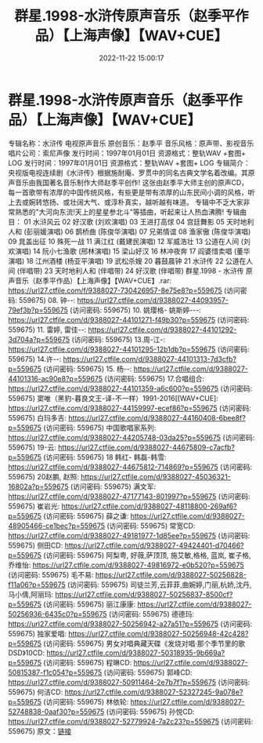 ﻿---
title: 群星.1998-水浒传原声音乐（赵季平作品）【上海声像】【WAV+CUE】
date: 2022-11-22 15:00:17
categories: WAV车载音乐、镜像
tags: 华语中文
---
# 群星.1998-水浒传原声音乐（赵季平作品）【上海声像】【WAV+CUE】

专辑名称：水浒传 电视原声音乐
原创音乐：赵季平
音乐风格：原声带、影视音乐
唱片公司：索尼声像
发行时间：1997年01月01日
资源格式：整轨WAV +套图+ LOG
发行时间：1997年01月01日
资源格式：整轨WAV +套图+ LOG
专辑简介：
央视版电视连续剧《水浒传》根据施耐庵、罗贯中的同名古典文学名着改编。其原声音乐由我国著名音乐制作大师赵季平创作!
这张由赵季平大师主创的原声CD，每一首歌带有浓厚的中国传统风格，有些更是带有浓厚的山东民间小调的风格，听上去或婉转悠扬、或壮阔大气、或淳朴真实，越听越有味道。
专辑中不乏大家非常熟悉的"大河向东流!天上的星星参北斗"等插曲，听起来让人热血沸腾!
专辑曲目：
01 水浒风云
02 好汉歌 (刘欢演唱)
03 王进打高俅
04 宫廷舞影
05 天时地利人和 (彭丽媛演唱)
06 鹊桥曲 (陈俊华演唱)
07 兄弟情谊
08 渔家傲 (陈俊华演唱)
09 晁盖出征
10 殊死一战
11 满江红 (戴建民演唱)
12 军威浩壮
13 公道在人间 (刘欢演唱)
14 阮小七渔歌 (邢林演唱)
15 梁山好汉
16 林冲夜奔
17 阎婆惜卖唱 (董华演唱)
18 江州酒楼 (杨亚平演唱)
19 武松杀嫂
20 暮鼓晨钟
21 水浒传
22 公道在人间 (伴唱带)
23 天时地利人和 (伴唱带)
24 好汉歌 (伴唱带)
群星.1998 - 水浒传 原声音乐（赵季平作品）【上海声像】【WAV+CUE】.rar: https://url27.ctfile.com/f/9388027-730426957-8e75e8?p=559675
(访问密码: 559675)
08. 钟--: https://url27.ctfile.com/d/9388027-44093957-79ef3b?p=559675
(访问密码: 559675)
10. 姚璎格- 姚斯婷---: https://url27.ctfile.com/d/9388027-44101271-f49b30?p=559675
(访问密码: 559675)
11. 雷婷, 雷佳--: https://url27.ctfile.com/d/9388027-44101292-3d704a?p=559675
(访问密码: 559675)
13.周-江-: https://url27.ctfile.com/d/9388027-44101295-12b1db?p=559675
(访问密码: 559675)
14.许--: https://url27.ctfile.com/d/9388027-44101313-7d3cfb?p=559675
(访问密码: 559675)
15. 杨--: https://url27.ctfile.com/d/9388027-44101316-ac90e8?p=559675
(访问密码: 559675)
17.合唱组合: https://url27.ctfile.com/d/9388027-44101359-a6c600?p=559675
(访问密码: 559675)
窦唯（黑豹-暮良文王-译-不一样）1991-2016[[WAV+CUE]: https://url27.ctfile.com/d/9388027-44159997-ecef86?p=559675
(访问密码: 559675)
白玛多吉: https://url27.ctfile.com/d/9388027-44160408-6bee8f?p=559675
(访问密码: 559675)
中国歌唱家系列: https://url27.ctfile.com/d/9388027-44205748-03da25?p=559675
(访问密码: 559675)
19-云: https://url27.ctfile.com/d/9388027-44675809-c7acfb?p=559675
(访问密码: 559675)
18 韩红- 韩磊-韩雪: https://url27.ctfile.com/d/9388027-44675812-714869?p=559675
(访问密码: 559675)
20赵鹏, 赵照: https://url27.ctfile.com/d/9388027-45036321-16802a?p=559675
(访问密码: 559675)
满文军: https://url27.ctfile.com/d/9388027-47177143-801997?p=559675
(访问密码: 559675)
崔岩光: https://url27.ctfile.com/d/9388027-48118800-269af6?p=559675
(访问密码: 559675)
薛之谦: https://url27.ctfile.com/d/9388027-48905466-ce1bec?p=559675
(访问密码: 559675)
常宽CD: https://url27.ctfile.com/d/9388027-49181977-1d85ee?p=559675
(访问密码: 559675)
侧田CD: https://url27.ctfile.com/d/9388027-49424401-d70466?p=559675
(访问密码: 559675)
阿梨粤, 好薇,萨顶顶, 施艾敏,格格, 蓝岚, 崔子格, 乔维怡: https://url27.ctfile.com/d/9388027-49816972-e0b520?p=559675
(访问密码: 559675)
毛不易: https://url27.ctfile.com/d/9388027-50256828-f11a06?p=559675
(访问密码: 559675)
司徒兰芳,云菲菲,曲婉婷,门丽,杭娇,沈丹,马小倩,阿丽玛: https://url27.ctfile.com/d/9388027-50256837-8500cf?p=559675
(访问密码: 559675)
丽江康康: https://url27.ctfile.com/d/9388027-50256936-6435c0?p=559675
(访问密码: 559675)
德德玛: https://url27.ctfile.com/d/9388027-50256942-a27a51?p=559675
(访问密码: 559675)
独家爱唱: https://url27.ctfile.com/d/9388027-50256948-42c428?p=559675
(访问密码: 559675)
男女对唱典藏天碟《发烧对唱·那个季节里的歌DSD》10CD: https://url27.ctfile.com/d/9388027-50318935-9b669a?p=559675
(访问密码: 559675)
程琳CD: https://url27.ctfile.com/d/9388027-50815387-f1c054?p=559675
(访问密码: 559675)
郭峰CD: https://url27.ctfile.com/d/9388027-50911464-2e7b7f?p=559675
(访问密码: 559675)
何洁CD: https://url27.ctfile.com/d/9388027-52327245-9a078e?p=559675
(访问密码: 559675)
林依轮: https://url27.ctfile.com/d/9388027-52748838-0aaf30?p=559675
(访问密码: 559675)
孙悦CD: https://url27.ctfile.com/d/9388027-52779924-7a2c23?p=559675
(访问密码: 559675)
原文：[链接](https://blog.sina.com.cn/s/blog_1647c7e76010310d6.html)